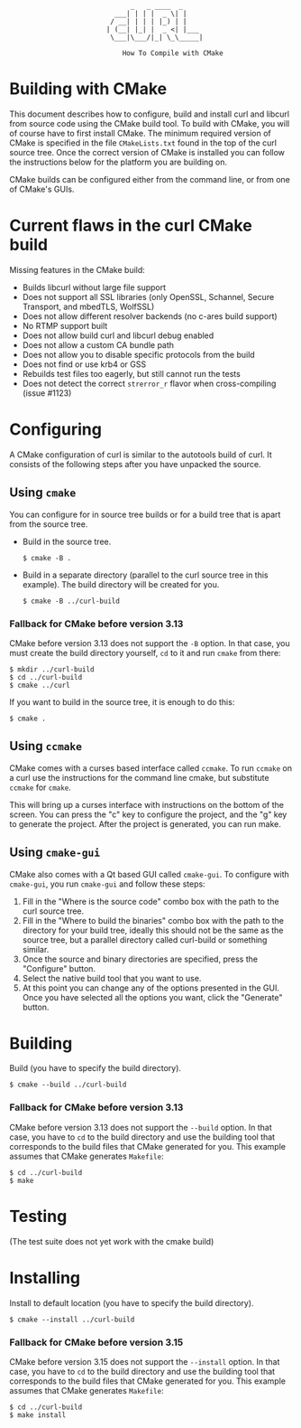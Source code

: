                                   _   _ ____  _
                              ___| | | |  _ \| |
                             / __| | | | |_) | |
                            | (__| |_| |  _ <| |___
                             \___|\___/|_| \_\_____|

                                How To Compile with CMake

# Building with CMake

This document describes how to configure, build and install curl and libcurl
from source code using the CMake build tool. To build with CMake, you will
of course have to first install CMake. The minimum required version of CMake
is specified in the file `CMakeLists.txt` found in the top of the curl
source tree. Once the correct version of CMake is installed you can follow
the instructions below for the platform you are building on.

CMake builds can be configured either from the command line, or from one of
CMake's GUIs.

# Current flaws in the curl CMake build

Missing features in the CMake build:

 - Builds libcurl without large file support
 - Does not support all SSL libraries (only OpenSSL, Schannel, Secure
   Transport, and mbedTLS, WolfSSL)
 - Does not allow different resolver backends (no c-ares build support)
 - No RTMP support built
 - Does not allow build curl and libcurl debug enabled
 - Does not allow a custom CA bundle path
 - Does not allow you to disable specific protocols from the build
 - Does not find or use krb4 or GSS
 - Rebuilds test files too eagerly, but still cannot run the tests
 - Does not detect the correct `strerror_r` flavor when cross-compiling
   (issue #1123)

# Configuring

A CMake configuration of curl is similar to the autotools build of curl.
It consists of the following steps after you have unpacked the source.

## Using `cmake`

You can configure for in source tree builds or for a build tree
that is apart from the source tree.

 - Build in the source tree.

       $ cmake -B .

 - Build in a separate directory (parallel to the curl source tree in this
   example). The build directory will be created for you.

       $ cmake -B ../curl-build

### Fallback for CMake before version 3.13

CMake before version 3.13 does not support the `-B` option. In that case,
you must create the build directory yourself, `cd` to it and run `cmake`
from there:

    $ mkdir ../curl-build
    $ cd ../curl-build
    $ cmake ../curl

If you want to build in the source tree, it is enough to do this:

    $ cmake .

## Using `ccmake`

CMake comes with a curses based interface called `ccmake`. To run `ccmake`
on a curl use the instructions for the command line cmake, but substitute
`ccmake` for `cmake`.

This will bring up a curses interface with instructions on the bottom of the
screen. You can press the "c" key to configure the project, and the "g" key
to generate the project. After the project is generated, you can run make.

## Using `cmake-gui`

CMake also comes with a Qt based GUI called `cmake-gui`. To configure with
`cmake-gui`, you run `cmake-gui` and follow these steps:

 1. Fill in the "Where is the source code" combo box with the path to
    the curl source tree.
 2. Fill in the "Where to build the binaries" combo box with the path to
    the directory for your build tree, ideally this should not be the same
    as the source tree, but a parallel directory called curl-build or
    something similar.
 3. Once the source and binary directories are specified, press the
    "Configure" button.
 4. Select the native build tool that you want to use.
 5. At this point you can change any of the options presented in the GUI.
    Once you have selected all the options you want, click the "Generate"
    button.

# Building

Build (you have to specify the build directory).

    $ cmake --build ../curl-build

### Fallback for CMake before version 3.13

CMake before version 3.13 does not support the `--build` option. In that
case, you have to `cd` to the build directory and use the building tool that
corresponds to the build files that CMake generated for you. This example
assumes that CMake generates `Makefile`:

    $ cd ../curl-build
    $ make

# Testing

(The test suite does not yet work with the cmake build)

# Installing

Install to default location (you have to specify the build directory).

    $ cmake --install ../curl-build

### Fallback for CMake before version 3.15

CMake before version 3.15 does not support the `--install` option. In that
case, you have to `cd` to the build directory and use the building tool that
corresponds to the build files that CMake generated for you. This example
assumes that CMake generates `Makefile`:

    $ cd ../curl-build
    $ make install
